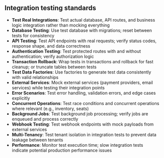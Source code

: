 ## Integration testing standards

- **Test Real Integrations**: Test actual database, API routes, and business logic integration rather than mocking everything
- **Database Testing**: Use test database with migrations; reset between tests for consistency
- **API Testing**: Test API endpoints with real requests; verify status codes, response shape, and data correctness
- **Authentication Testing**: Test protected routes with and without authentication; verify authorization logic
- **Transaction Rollback**: Wrap tests in transactions and rollback for fast cleanup; or truncate tables between tests
- **Test Data Factories**: Use factories to generate test data consistently with valid relationships
- **External Services**: Mock external services (payment providers, email services) while testing their integration points
- **Error Scenarios**: Test error handling, validation errors, and edge cases explicitly
- **Concurrent Operations**: Test race conditions and concurrent operations where relevant (e.g., inventory, seats)
- **Background Jobs**: Test background job processing; verify jobs are enqueued and process correctly
- **Webhook Testing**: Test webhook endpoints with mock payloads from external services
- **Multi-Tenancy**: Test tenant isolation in integration tests to prevent data leakage between tenants
- **Performance**: Monitor test execution time; slow integration tests indicate potential production performance issues
